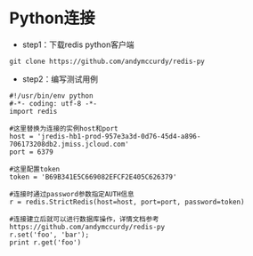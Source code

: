 # Python连接
- step1：下载redis python客户端

 ```git clone https://github.com/andymccurdy/redis-py```
 
- step2：编写测试用例

```
#!/usr/bin/env python
#-*- coding: utf-8 -*-
import redis

#这里替换为连接的实例host和port
host = 'jredis-hb1-prod-957e3a3d-0d76-45d4-a896-706173208db2.jmiss.jcloud.com'
port = 6379

#这里配置token
token = 'B69B341E5C669082EFCF2E405C626379'

#连接时通过password参数指定AUTH信息
r = redis.StrictRedis(host=host, port=port, password=token)

#连接建立后就可以进行数据库操作，详情文档参考https://github.com/andymccurdy/redis-py
r.set('foo', 'bar');
print r.get('foo')
```
